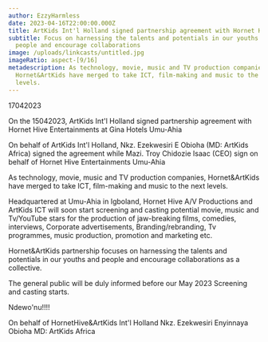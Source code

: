 ```yaml
---
author: EzzyHarmless
date: 2023-04-16T22:00:00.000Z
title: ArtKids Int'l Holland signed partnership agreement with Hornet Hive
subtitle: Focus on harnessing the talents and potentials in our youths and
  people and encourage collaborations
image: /uploads/linkcasts/untitled.jpg
imageRatio: aspect-[9/16]
metadescription: As technology, movie, music and TV production companies,
  Hornet&ArtKids have merged to take ICT, film-making and music to the next
  levels.
---
```

17042023

On the 15042023, ArtKids Int'l Holland signed partnership agreement with Hornet Hive Entertainments at Gina Hotels Umu-Ahia

On behalf of ArtKids Int'l Holland, Nkz. Ezekwesiri E Obioha (MD: ArtKids Africa) signed the agreement while Mazi. Troy Chidozie Isaac (CEO) sign on behalf of Hornet Hive Entertainments Umu-Ahia

As technology, movie, music and TV production companies, Hornet&ArtKids have merged to take ICT, film-making and music to the next levels.

Headquartered at Umu-Ahia in Igboland, Hornet Hive A/V Productions and ArtKids ICT will soon start screening and casting potential movie, music and Tv/YouTube stars for the production of jaw-breaking films, comedies, interviews, Corporate advertisements, Branding/rebranding, Tv programmes, music production, promotion and marketing etc.

Hornet&ArtKids partnership focuses on harnessing the talents and potentials in our youths and people and encourage collaborations as a collective.

The general public will be duly informed before our May 2023 Screening and casting starts.

Ndewo'nu!!!!

On behalf of HornetHive&ArtKids Int'l Holland
Nkz. Ezekwesiri Enyinnaya Obioha
MD: ArtKids Africa